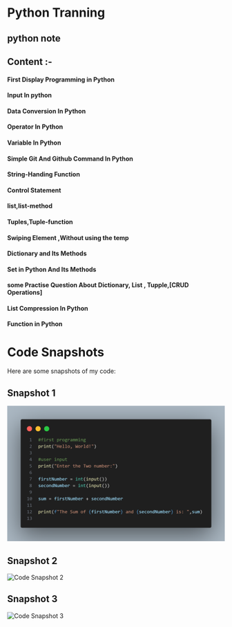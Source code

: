 # Python Tranning

## python note

## Content :-

#### First Display Programming in Python

#### Input In python

#### Data Conversion In Python

#### Operator In Python

#### Variable In Python

#### Simple Git And Github Command In Python

#### String-Handing Function

#### Control Statement

#### list,list-method

#### Tuples,Tuple-function

#### Swiping Element ,Without using the temp

#### Dictionary and Its Methods

#### Set in Python And Its Methods

#### some Practise Question About Dictionary, List , Tupple,[CRUD Operations]

#### List Compression In Python

#### Function in Python 

# Code Snapshots

Here are some snapshots of my code:

## Snapshot 1
![Code Snapshot 1](https://github.com/mrsushilshrestha/python/blob/main/100-day-Challange/image/day-1.png)

## Snapshot 2
![Code Snapshot 2](images/snapshot2.png)

## Snapshot 3
![Code Snapshot 3](images/snapshot3.png)
